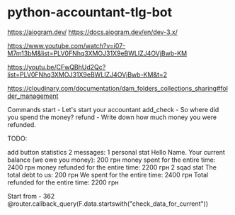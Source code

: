 # python-accountant-tlg-bot

https://aiogram.dev/
https://docs.aiogram.dev/en/dev-3.x/

https://www.youtube.com/watch?v=i07-M7m13bM&list=PLV0FNhq3XMOJ31X9eBWLIZJ4OVjBwb-KM


https://youtu.be/CFwQBhUd2Qc?list=PLV0FNhq3XMOJ31X9eBWLIZJ4OVjBwb-KM&t=2

https://cloudinary.com/documentation/dam_folders_collections_sharing#folder_management

Commands
start - Let's start your accountant
add_check - So where did you spend the money?
refund - Write down how much money you were refunded.

TODO:

add button statistics
    2 messages:
        1 personal stat
            Hello Name.
            Your current balance (we owe you money): 200 грн
            money spent for the entire time: 2400 грн
            money refunded for the entire time: 2200 грн
        2 sqad stat
            The total debt to us: 200 грн
            We spent for the entire time: 2400 грн
            Total refunded for the entire time: 2200 грн


Start from - 362 @router.callback_query(F.data.startswith("check_data_for_current"))